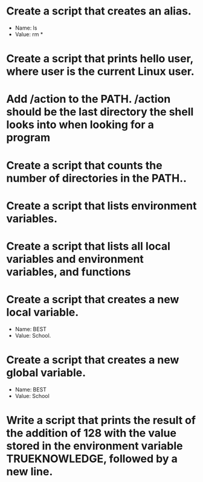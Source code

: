 # Create a script that creates an alias.

* Name: ls
* Value: rm *

# Create a script that prints hello user, where user is the current Linux user.

# Add /action to the PATH. /action should be the last directory the shell looks into when looking for a program

# Create a script that counts the number of directories in the PATH..

# Create a script that lists environment variables.

# Create a script that lists all local variables and environment variables, and functions

# Create a script that creates a new local variable.

* Name: BEST
* Value: School.

# Create a script that creates a new global variable.

* Name: BEST
* Value: School

# Write a script that prints the result of the addition of 128 with the value stored in the environment variable TRUEKNOWLEDGE, followed by a new line.
